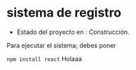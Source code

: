 <h1> sistema de registro</h1>  

- Estado del proyecto en : Construcción.

Para ejecutar el sistema; debes poner 

```npm install react```
Holaaa
